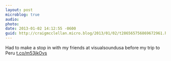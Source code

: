 ```yaml
---
layout: post
microblog: true
audio: 
photo: 
date: 2013-01-02 14:12:55 -0600
guid: http://craigmcclellan.micro.blog/2013/01/02/t286565756869672961.html
---
```

Had to make a stop in with my friends at visualsoundusa before my trip to Peru [t.co/m53jkOvs](http://t.co/m53jkOvs)
